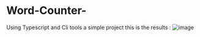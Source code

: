 # Word-Counter-
Using Typescript and Cli tools a simple project this is the 
results :
![image](https://github.com/AlizayAyesha/Word-Counter-/assets/68489612/ff5ff0e8-3087-40e4-a382-8828caee18d6)
